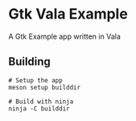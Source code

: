 # Gtk Vala Example

A Gtk Example app written in Vala

## Building
```Shell
# Setup the app
meson setup builddir

# Build with ninja
ninja -C builddir 
```